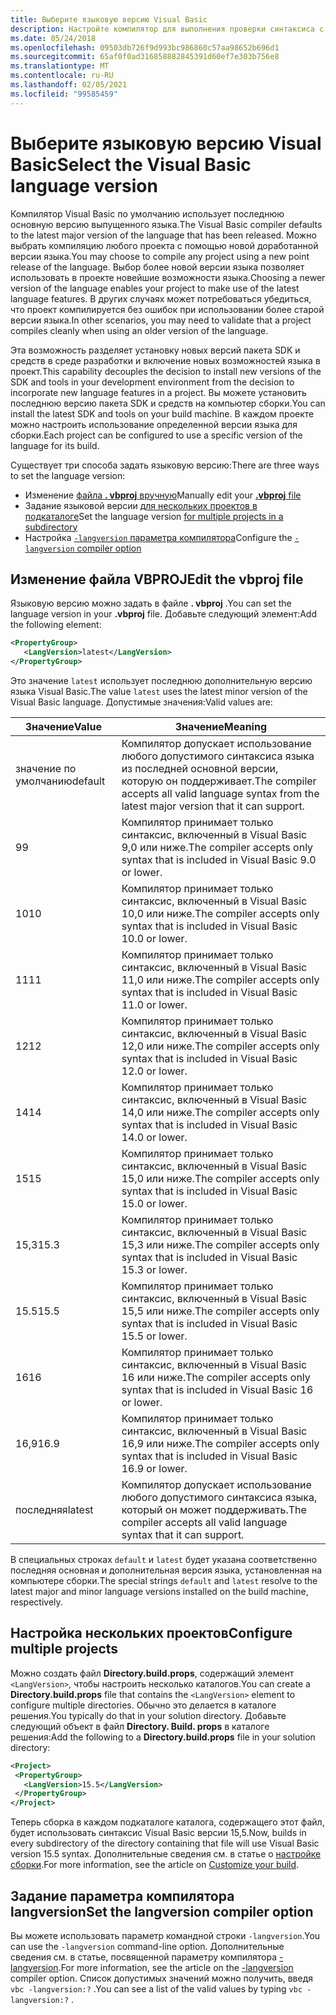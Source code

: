 ```yaml
---
title: Выберите языковую версию Visual Basic
description: Настройте компилятор для выполнения проверки синтаксиса с помощью определенной версии компилятора.
ms.date: 05/24/2018
ms.openlocfilehash: 09503db726f9d993bc986860c57aa98652b696d1
ms.sourcegitcommit: 65af0f0ad316858882845391d60ef7e303b756e8
ms.translationtype: MT
ms.contentlocale: ru-RU
ms.lasthandoff: 02/05/2021
ms.locfileid: "99585459"
---
```

# <a name="select-the-visual-basic-language-version"></a><span data-ttu-id="88500-103">Выберите языковую версию Visual Basic</span><span class="sxs-lookup"><span data-stu-id="88500-103">Select the Visual Basic language version</span></span>

<span data-ttu-id="88500-104">Компилятор Visual Basic по умолчанию использует последнюю основную версию выпущенного языка.</span><span class="sxs-lookup"><span data-stu-id="88500-104">The Visual Basic compiler defaults to the latest major version of the language that has been released.</span></span> <span data-ttu-id="88500-105">Можно выбрать компиляцию любого проекта с помощью новой доработанной версии языка.</span><span class="sxs-lookup"><span data-stu-id="88500-105">You may choose to compile any project using a new point release of the language.</span></span> <span data-ttu-id="88500-106">Выбор более новой версии языка позволяет использовать в проекте новейшие возможности языка.</span><span class="sxs-lookup"><span data-stu-id="88500-106">Choosing a newer version of the language enables your project to make use of the latest language features.</span></span> <span data-ttu-id="88500-107">В других случаях может потребоваться убедиться, что проект компилируется без ошибок при использовании более старой версии языка.</span><span class="sxs-lookup"><span data-stu-id="88500-107">In other scenarios, you may need to validate that a project compiles cleanly when using an older version of the language.</span></span>

<span data-ttu-id="88500-108">Эта возможность разделяет установку новых версий пакета SDK и средств в среде разработки и включение новых возможностей языка в проект.</span><span class="sxs-lookup"><span data-stu-id="88500-108">This capability decouples the decision to install new versions of the SDK and tools in your development environment from the decision to incorporate new language features in a project.</span></span> <span data-ttu-id="88500-109">Вы можете установить последнюю версию пакета SDK и средств на компьютер сборки.</span><span class="sxs-lookup"><span data-stu-id="88500-109">You can install the latest SDK and tools on your build machine.</span></span> <span data-ttu-id="88500-110">В каждом проекте можно настроить использование определенной версии языка для сборки.</span><span class="sxs-lookup"><span data-stu-id="88500-110">Each project can be configured to use a specific version of the language for its build.</span></span>

<span data-ttu-id="88500-111">Существует три способа задать языковую версию:</span><span class="sxs-lookup"><span data-stu-id="88500-111">There are three ways to set the language version:</span></span>

- <span data-ttu-id="88500-112">Изменение [файла **. vbproj** вручную](#edit-the-vbproj-file)</span><span class="sxs-lookup"><span data-stu-id="88500-112">Manually edit your [**.vbproj** file](#edit-the-vbproj-file)</span></span>
- <span data-ttu-id="88500-113">Задание языковой версии [для нескольких проектов в подкаталоге](#configure-multiple-projects)</span><span class="sxs-lookup"><span data-stu-id="88500-113">Set the language version [for multiple projects in a subdirectory](#configure-multiple-projects)</span></span>
- <span data-ttu-id="88500-114">Настройка [ `-langversion` параметра компилятора](#set-the-langversion-compiler-option)</span><span class="sxs-lookup"><span data-stu-id="88500-114">Configure the [`-langversion` compiler option](#set-the-langversion-compiler-option)</span></span>

## <a name="edit-the-vbproj-file"></a><span data-ttu-id="88500-115">Изменение файла VBPROJ</span><span class="sxs-lookup"><span data-stu-id="88500-115">Edit the vbproj file</span></span>

<span data-ttu-id="88500-116">Языковую версию можно задать в файле **. vbproj** .</span><span class="sxs-lookup"><span data-stu-id="88500-116">You can set the language version in your **.vbproj** file.</span></span> <span data-ttu-id="88500-117">Добавьте следующий элемент:</span><span class="sxs-lookup"><span data-stu-id="88500-117">Add the following element:</span></span>

```xml
<PropertyGroup>
   <LangVersion>latest</LangVersion>
</PropertyGroup>
```

<span data-ttu-id="88500-118">Это значение `latest` использует последнюю дополнительную версию языка Visual Basic.</span><span class="sxs-lookup"><span data-stu-id="88500-118">The value `latest` uses the latest minor version of the Visual Basic language.</span></span> <span data-ttu-id="88500-119">Допустимые значения:</span><span class="sxs-lookup"><span data-stu-id="88500-119">Valid values are:</span></span>

|<span data-ttu-id="88500-120">Значение</span><span class="sxs-lookup"><span data-stu-id="88500-120">Value</span></span>|<span data-ttu-id="88500-121">Значение</span><span class="sxs-lookup"><span data-stu-id="88500-121">Meaning</span></span>|
|------------|-------------|
|<span data-ttu-id="88500-122">значение по умолчанию</span><span class="sxs-lookup"><span data-stu-id="88500-122">default</span></span>|<span data-ttu-id="88500-123">Компилятор допускает использование любого допустимого синтаксиса языка из последней основной версии, которую он поддерживает.</span><span class="sxs-lookup"><span data-stu-id="88500-123">The compiler accepts all valid language syntax from the latest major version that it can support.</span></span>|
|<span data-ttu-id="88500-124">9</span><span class="sxs-lookup"><span data-stu-id="88500-124">9</span></span>|<span data-ttu-id="88500-125">Компилятор принимает только синтаксис, включенный в Visual Basic 9,0 или ниже.</span><span class="sxs-lookup"><span data-stu-id="88500-125">The compiler accepts only syntax that is included in Visual Basic 9.0 or lower.</span></span>|
|<span data-ttu-id="88500-126">10</span><span class="sxs-lookup"><span data-stu-id="88500-126">10</span></span>|<span data-ttu-id="88500-127">Компилятор принимает только синтаксис, включенный в Visual Basic 10,0 или ниже.</span><span class="sxs-lookup"><span data-stu-id="88500-127">The compiler accepts only syntax that is included in Visual Basic 10.0 or lower.</span></span>|
|<span data-ttu-id="88500-128">11</span><span class="sxs-lookup"><span data-stu-id="88500-128">11</span></span>|<span data-ttu-id="88500-129">Компилятор принимает только синтаксис, включенный в Visual Basic 11,0 или ниже.</span><span class="sxs-lookup"><span data-stu-id="88500-129">The compiler accepts only syntax that is included in Visual Basic 11.0 or lower.</span></span>|
|<span data-ttu-id="88500-130">12</span><span class="sxs-lookup"><span data-stu-id="88500-130">12</span></span>|<span data-ttu-id="88500-131">Компилятор принимает только синтаксис, включенный в Visual Basic 12,0 или ниже.</span><span class="sxs-lookup"><span data-stu-id="88500-131">The compiler accepts only syntax that is included in Visual Basic 12.0 or lower.</span></span>|
|<span data-ttu-id="88500-132">14</span><span class="sxs-lookup"><span data-stu-id="88500-132">14</span></span>|<span data-ttu-id="88500-133">Компилятор принимает только синтаксис, включенный в Visual Basic 14,0 или ниже.</span><span class="sxs-lookup"><span data-stu-id="88500-133">The compiler accepts only syntax that is included in Visual Basic 14.0 or lower.</span></span>|
|<span data-ttu-id="88500-134">15</span><span class="sxs-lookup"><span data-stu-id="88500-134">15</span></span>|<span data-ttu-id="88500-135">Компилятор принимает только синтаксис, включенный в Visual Basic 15,0 или ниже.</span><span class="sxs-lookup"><span data-stu-id="88500-135">The compiler accepts only syntax that is included in Visual Basic 15.0 or lower.</span></span>|
|<span data-ttu-id="88500-136">15,3</span><span class="sxs-lookup"><span data-stu-id="88500-136">15.3</span></span>|<span data-ttu-id="88500-137">Компилятор принимает только синтаксис, включенный в Visual Basic 15,3 или ниже.</span><span class="sxs-lookup"><span data-stu-id="88500-137">The compiler accepts only syntax that is included in Visual Basic 15.3 or lower.</span></span>|
|<span data-ttu-id="88500-138">15.5</span><span class="sxs-lookup"><span data-stu-id="88500-138">15.5</span></span>|<span data-ttu-id="88500-139">Компилятор принимает только синтаксис, включенный в Visual Basic 15,5 или ниже.</span><span class="sxs-lookup"><span data-stu-id="88500-139">The compiler accepts only syntax that is included in Visual Basic 15.5 or lower.</span></span>|
|<span data-ttu-id="88500-140">16</span><span class="sxs-lookup"><span data-stu-id="88500-140">16</span></span>|<span data-ttu-id="88500-141">Компилятор принимает только синтаксис, включенный в Visual Basic 16 или ниже.</span><span class="sxs-lookup"><span data-stu-id="88500-141">The compiler accepts only syntax that is included in Visual Basic 16 or lower.</span></span>|
|<span data-ttu-id="88500-142">16,9</span><span class="sxs-lookup"><span data-stu-id="88500-142">16.9</span></span>|<span data-ttu-id="88500-143">Компилятор принимает только синтаксис, включенный в Visual Basic 16,9 или ниже.</span><span class="sxs-lookup"><span data-stu-id="88500-143">The compiler accepts only syntax that is included in Visual Basic 16.9 or lower.</span></span>|
|<span data-ttu-id="88500-144">последняя</span><span class="sxs-lookup"><span data-stu-id="88500-144">latest</span></span>|<span data-ttu-id="88500-145">Компилятор допускает использование любого допустимого синтаксиса языка, который он может поддерживать.</span><span class="sxs-lookup"><span data-stu-id="88500-145">The compiler accepts all valid language syntax that it can support.</span></span>|

<span data-ttu-id="88500-146">В специальных строках `default` и `latest` будет указана соответственно последняя основная и дополнительная версия языка, установленная на компьютере сборки.</span><span class="sxs-lookup"><span data-stu-id="88500-146">The special strings `default` and `latest` resolve to the latest major and minor language versions installed on the build machine, respectively.</span></span>

## <a name="configure-multiple-projects"></a><span data-ttu-id="88500-147">Настройка нескольких проектов</span><span class="sxs-lookup"><span data-stu-id="88500-147">Configure multiple projects</span></span>

<span data-ttu-id="88500-148">Можно создать файл **Directory.build.props**, содержащий элемент `<LangVersion>`, чтобы настроить несколько каталогов.</span><span class="sxs-lookup"><span data-stu-id="88500-148">You can create a **Directory.build.props** file that contains the `<LangVersion>` element to configure multiple directories.</span></span> <span data-ttu-id="88500-149">Обычно это делается в каталоге решения.</span><span class="sxs-lookup"><span data-stu-id="88500-149">You typically do that in your solution directory.</span></span> <span data-ttu-id="88500-150">Добавьте следующий объект в файл **Directory. Build. props** в каталоге решения:</span><span class="sxs-lookup"><span data-stu-id="88500-150">Add the following to a **Directory.build.props** file in your solution directory:</span></span>

```xml
<Project>
 <PropertyGroup>
   <LangVersion>15.5</LangVersion>
 </PropertyGroup>
</Project>
```

<span data-ttu-id="88500-151">Теперь сборка в каждом подкаталоге каталога, содержащего этот файл, будет использовать синтаксис Visual Basic версии 15,5.</span><span class="sxs-lookup"><span data-stu-id="88500-151">Now, builds in every subdirectory of the directory containing that file will use Visual Basic version 15.5 syntax.</span></span> <span data-ttu-id="88500-152">Дополнительные сведения см. в статье о [настройке сборки](/visualstudio/msbuild/customize-your-build).</span><span class="sxs-lookup"><span data-stu-id="88500-152">For more information, see the article on [Customize your build](/visualstudio/msbuild/customize-your-build).</span></span>

## <a name="set-the-langversion-compiler-option"></a><span data-ttu-id="88500-153">Задание параметра компилятора langversion</span><span class="sxs-lookup"><span data-stu-id="88500-153">Set the langversion compiler option</span></span>

<span data-ttu-id="88500-154">Вы можете использовать параметр командной строки `-langversion`.</span><span class="sxs-lookup"><span data-stu-id="88500-154">You can use the `-langversion` command-line option.</span></span> <span data-ttu-id="88500-155">Дополнительные сведения см. в статье, посвященной параметру компилятора [-langversion](../reference/command-line-compiler/langversion.md).</span><span class="sxs-lookup"><span data-stu-id="88500-155">For more information, see the article on the [-langversion](../reference/command-line-compiler/langversion.md) compiler option.</span></span> <span data-ttu-id="88500-156">Список допустимых значений можно получить, введя  `vbc -langversion:?` .</span><span class="sxs-lookup"><span data-stu-id="88500-156">You can see a list of the valid values by typing  `vbc -langversion:?` .</span></span>
